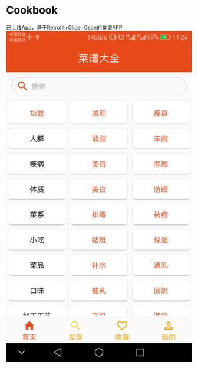 # Cookbook
已上线App，基于Retrofit+Glide+Gson的食谱APP
![image](https://github.com/897532167/Cookbook/blob/master/appimage/Screenshot_20170510-112424.png)
